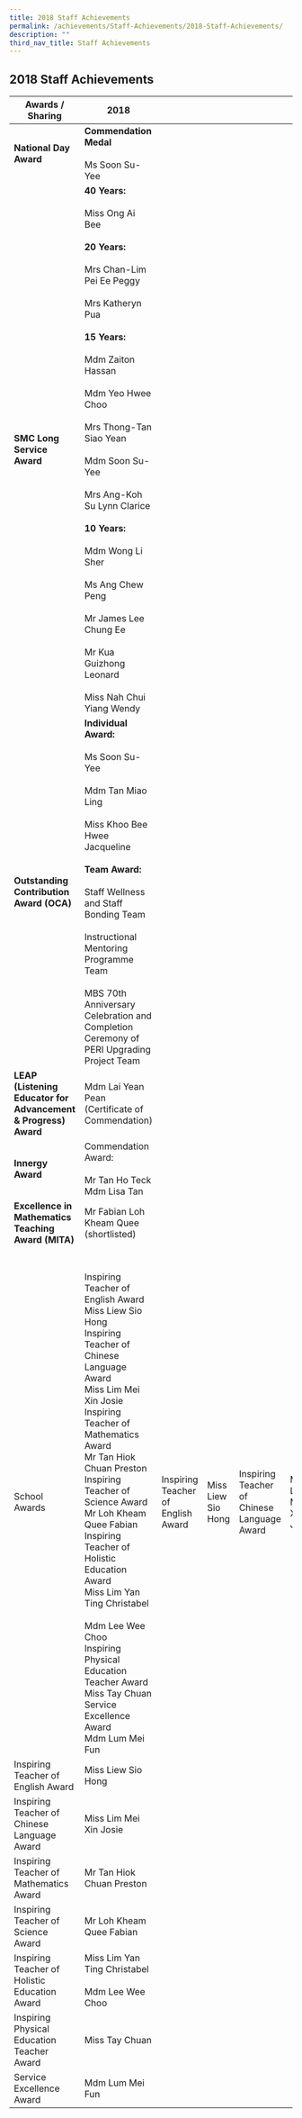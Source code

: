```yaml
---
title: 2018 Staff Achievements
permalink: /achievements/Staff-Achievements/2018-Staff-Achievements/
description: ""
third_nav_title: Staff Achievements
---
```

## 2018 Staff Achievements

| Awards / Sharing                                           | 2018                                                                                                                                                                                                                                                                                                                                                                                                                                                                                                                                             |                                    |                    |                                              |                        |                                         |                           |                                     |                          |                                               |                                                      |                                            |                |                          |                 |
|------------------------------------------------------------|--------------------------------------------------------------------------------------------------------------------------------------------------------------------------------------------------------------------------------------------------------------------------------------------------------------------------------------------------------------------------------------------------------------------------------------------------------------------------------------------------------------------------------------------------|------------------------------------|--------------------|----------------------------------------------|------------------------|-----------------------------------------|---------------------------|-------------------------------------|--------------------------|-----------------------------------------------|------------------------------------------------------|--------------------------------------------|----------------|--------------------------|-----------------|
| **National Day Award**                                         | **Commendation Medal**<br><br>Ms Soon Su-Yee<br>                                                                                                                                                                                                                                                                                                                                                                                                                                                                                                     |                                    |                    |                                              |                        |                                         |                           |                                     |                          |                                               |                                                      |                                            |                |                          |                 |
| **SMC Long Service Award**                                   | **40 Years:**<br><br>Miss Ong Ai Bee<br><br>**20 Years:**<br><br>Mrs Chan-Lim Pei Ee Peggy<br><br>Mrs Katheryn Pua<br><br>**15 Years:**<br><br>Mdm Zaiton Hassan<br><br>Mdm Yeo Hwee Choo<br><br>Mrs Thong-Tan Siao Yean<br><br>Mdm Soon Su-Yee<br><br>Mrs Ang-Koh Su Lynn Clarice<br><br>**10 Years:**<br><br>Mdm Wong Li Sher<br><br>Ms Ang Chew Peng<br><br>Mr James Lee Chung Ee<br><br>Mr Kua Guizhong Leonard<br><br>Miss Nah Chui Yiang Wendy<br>                                                                                                                                                                     |                                    |                    |                                              |                        |                                         |                           |                                     |                          |                                               |                                                      |                                            |                |                          |                 |
| **Outstanding Contribution Award (OCA)**                       | **Individual Award:**<br><br>Ms Soon Su-Yee<br><br>Mdm Tan Miao Ling<br><br>Miss Khoo Bee Hwee Jacqueline<br> <br>**Team Award:**<br><br>Staff Wellness and Staff Bonding Team<br><br>Instructional Mentoring Programme Team<br><br>MBS 70th Anniversary Celebration and Completion Ceremony of PERI Upgrading Project Team                                                                                                                                                                                                                                                  |                                    |                    |                                              |                        |                                         |                           |                                     |                          |                                               |                                                      |                                            |                |                          |                 |
| **LEAP (Listening Educator for Advancement & Progress) Award** | Mdm Lai Yean Pean (Certificate of Commendation)                                                                                                                                                                                                                                                                                                                                                                                                                                                                                                  |                                    |                    |                                              |                        |                                         |                           |                                     |                          |                                               |                                                      |                                            |                |                          |                 |
| **Innergy Award**                                              | Commendation Award:<br><br>Mr Tan Ho Teck<br>Mdm Lisa Tan                                                                                                                                                                                                                                                                                                                                                                                                                                                                                        |                                    |                    |                                              |                        |                                         |                           |                                     |                          |                                               |                                                      |                                            |                |                          |                 |
| **Excellence in Mathematics Teaching Award (MITA)**            | Mr Fabian Loh Kheam Quee (shortlisted)                                                                                                                                                                                                                                                                                                                                                                                                                                                                                                           |                                    |                    |                                              |                        |                                         |                           |                                     |                          |                                               |                                                      |                                            |                |                          |                 |
| School Awards                                              |  <br><br>Inspiring Teacher of English Award<br>Miss Liew Sio Hong<br>Inspiring Teacher of Chinese Language  Award<br>Miss Lim Mei Xin Josie<br>Inspiring Teacher of Mathematics  Award<br>Mr Tan Hiok Chuan Preston<br>Inspiring Teacher of Science  Award<br>Mr Loh Kheam Quee Fabian<br>Inspiring Teacher of Holistic Education Award<br>Miss Lim Yan Ting Christabel<br><br>Mdm Lee Wee Choo<br>Inspiring Physical Education Teacher Award<br>Miss Tay Chuan<br>Service Excellence Award<br>Mdm Lum Mei Fun<br>                               | Inspiring Teacher of English Award | Miss Liew Sio Hong | Inspiring Teacher of Chinese Language  Award | Miss Lim Mei Xin Josie | Inspiring Teacher of Mathematics  Award | Mr Tan Hiok Chuan Preston | Inspiring Teacher of Science  Award | Mr Loh Kheam Quee Fabian | Inspiring Teacher of Holistic Education Award | Miss Lim Yan Ting Christabel<br><br>Mdm Lee Wee Choo | Inspiring Physical Education Teacher Award | Miss Tay Chuan | Service Excellence Award | Mdm Lum Mei Fun |
| Inspiring Teacher of English Award                         | Miss Liew Sio Hong                                                                                                                                                                                                                                                                                                                                                                                                                                                                                                                               |                                    |                    |                                              |                        |                                         |                           |                                     |                          |                                               |                                                      |                                            |                |                          |                 |
| Inspiring Teacher of Chinese Language  Award               | Miss Lim Mei Xin Josie                                                                                                                                                                                                                                                                                                                                                                                                                                                                                                                           |                                    |                    |                                              |                        |                                         |                           |                                     |                          |                                               |                                                      |                                            |                |                          |                 |
| Inspiring Teacher of Mathematics  Award                    | Mr Tan Hiok Chuan Preston                                                                                                                                                                                                                                                                                                                                                                                                                                                                                                                        |                                    |                    |                                              |                        |                                         |                           |                                     |                          |                                               |                                                      |                                            |                |                          |                 |
| Inspiring Teacher of Science  Award                        | Mr Loh Kheam Quee Fabian                                                                                                                                                                                                                                                                                                                                                                                                                                                                                                                         |                                    |                    |                                              |                        |                                         |                           |                                     |                          |                                               |                                                      |                                            |                |                          |                 |
| Inspiring Teacher of Holistic Education Award              | Miss Lim Yan Ting Christabel<br><br>Mdm Lee Wee Choo                                                                                                                                                                                                                                                                                                                                                                                                                                                                                             |                                    |                    |                                              |                        |                                         |                           |                                     |                          |                                               |                                                      |                                            |                |                          |                 |
| Inspiring Physical Education Teacher Award                 | Miss Tay Chuan                                                                                                                                                                                                                                                                                                                                                                                                                                                                                                                                   |                                    |                    |                                              |                        |                                         |                           |                                     |                          |                                               |                                                      |                                            |                |                          |                 |
| Service Excellence Award                                   | Mdm Lum Mei Fun                                                                                                                                                                                                                                                                                                                                                                                                                                                                                                                                  |                                    |                    |                                              |                        |                                         |                           |                                     |                          |                                               |                                                      |                                            |                |                          |                 |